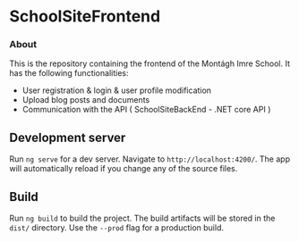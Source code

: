 # SchoolSiteFrontend

### About

This is the repository containing the frontend of the Montágh Imre School.
It has the following functionalities:

- User registration & login & user profile modification
- Upload blog posts and documents
- Communication with the API ( SchoolSiteBackEnd - .NET core API )

## Development server

Run `ng serve` for a dev server. Navigate to `http://localhost:4200/`. The app will automatically reload if you change any of the source files.

## Build

Run `ng build` to build the project. The build artifacts will be stored in the `dist/` directory. Use the `--prod` flag for a production build.

